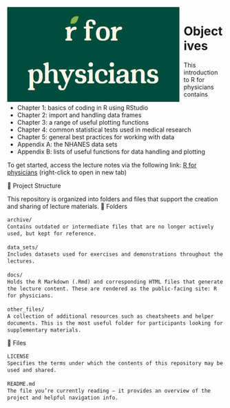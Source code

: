 <span style="float: left; margin-right: 10px;">
  <img src="docs/logo.png" alt="Logo" width="400">
</span>

# Objectives

This introduction to R for physicians contains

-   Chapter 1: basics of coding in R using RStudio
-   Chapter 2: import and handling data frames
-   Chapter 3: a range of useful plotting functions
-   Chapter 4: common statistical tests used in medical research
-   Chapter 5: general best practices for working with data
-   Appendix A: the NHANES data sets
-   Appendix B: lists of useful functions for data handling and plotting

To get started, access the lecture notes via the following link: [R for physicians](https://clairemargaux.github.io/rforphysicians/) (right-click to open in new tab)

📁 Project Structure

This repository is organized into folders and files that support the creation and sharing of lecture materials.
📂 Folders

    archive/
    Contains outdated or intermediate files that are no longer actively used, but kept for reference.

    data_sets/
    Includes datasets used for exercises and demonstrations throughout the lectures.

    docs/
    Holds the R Markdown (.Rmd) and corresponding HTML files that generate the lecture content. These are rendered as the public-facing site: R for physicians.

    other_files/
    A collection of additional resources such as cheatsheets and helper documents. This is the most useful folder for participants looking for supplementary materials.

📄 Files

    LICENSE
    Specifies the terms under which the contents of this repository may be used and shared.

    README.md
    The file you’re currently reading — it provides an overview of the project and helpful navigation info.